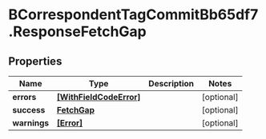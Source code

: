 # BCorrespondentTagCommitBb65df7.ResponseFetchGap

## Properties

Name | Type | Description | Notes
------------ | ------------- | ------------- | -------------
**errors** | [**[WithFieldCodeError]**](WithFieldCodeError.md) |  | [optional] 
**success** | [**FetchGap**](FetchGap.md) |  | [optional] 
**warnings** | [**[Error]**](Error.md) |  | [optional] 


